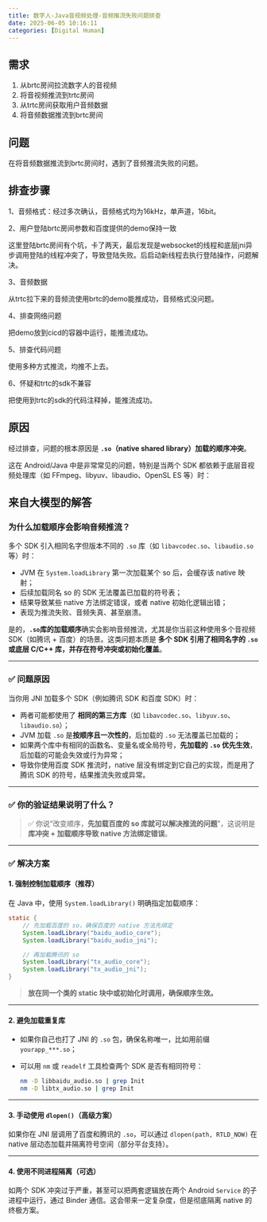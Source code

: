 ```yaml
---
title: 数字人-Java音视频处理-音频推流失败问题排查
date: 2025-06-05 10:16:11
categories: [Digital Human]
---
```


## 需求
1. 从brtc房间拉流数字人的音视频
2. 将音视频推流到trtc房间
3. 从trtc房间获取用户音频数据
4. 将音频数据推流到brtc房间

## 问题
在将音频数据推流到brtc房间时，遇到了音频推流失败的问题。

## 排查步骤

1、音频格式：经过多次确认，音频格式均为16kHz，单声道，16bit。

2、用户登陆brtc房间参数和百度提供的demo保持一致

这里登陆brtc房间有个坑，卡了两天，最后发现是websocket的线程和底层jni异步调用登陆的线程冲突了，导致登陆失败。后启动新线程去执行登陆操作，问题解决。

3、音频数据

从trtc拉下来的音频流使用brtc的demo能推成功，音频格式没问题。

4、排查网络问题

把demo放到cicd的容器中运行，能推流成功。

5、排查代码问题

使用多种方式推流，均推不上去。

6、怀疑和trtc的sdk不兼容

把使用到trtc的sdk的代码注释掉，能推流成功。

## 原因
经过排查，问题的根本原因是 **`.so`（native shared library）加载的顺序冲突**。

这在 Android/Java 中是非常常见的问题，特别是当两个 SDK 都依赖于底层音视频处理库（如 FFmpeg、libyuv、libaudio、OpenSL ES 等）时：

## 来自大模型的解答

### 为什么加载顺序会影响音频推流？

多个 SDK 引入相同名字但版本不同的 `.so` 库（如 `libavcodec.so`、`libaudio.so` 等）时：

* JVM 在 `System.loadLibrary` 第一次加载某个 so 后，会缓存该 native 映射；
* 后续加载同名 so 的 SDK 无法覆盖已加载的符号表；
* 结果导致某些 native 方法绑定错误，或者 native 初始化逻辑出错；
* 表现为推流失败、音频失真、甚至崩溃。

是的，**`.so`库的加载顺序**确实会影响音频推流，尤其是你当前这种使用多个音视频 SDK（如腾讯 + 百度）的场景。这类问题本质是 **多个 SDK 引用了相同名字的 `.so` 或底层 C/C++ 库，并存在符号冲突或初始化覆盖**。

---

### ✅ **问题原因**

当你用 JNI 加载多个 SDK（例如腾讯 SDK 和百度 SDK）时：

* 两者可能都使用了 **相同的第三方库**（如 `libavcodec.so`、`libyuv.so`、`libaudio.so`）；
* JVM 加载 `.so` 是**按顺序且一次性的**，后加载的 `.so` 无法覆盖已加载的；
* 如果两个库中有相同的函数名、变量名或全局符号，**先加载的 `.so` 优先生效**，后加载的可能会失效或行为异常；
* 导致你使用百度 SDK 推流时，native 层没有绑定到它自己的实现，而是用了腾讯 SDK 的符号，结果推流失败或异常。

---

### ✅ **你的验证结果说明了什么？**

> ✅ 你说“改变顺序，**先加载百度的 so 库就可以解决推流的问题**”，这说明是**库冲突 + 加载顺序导致 native 方法绑定错误**。

---

### ✅ **解决方案**

#### 1. **强制控制加载顺序（推荐）**

在 Java 中，使用 `System.loadLibrary()` 明确指定加载顺序：

```java
static {
    // 先加载百度的 so，确保百度的 native 方法先绑定
    System.loadLibrary("baidu_audio_core");
    System.loadLibrary("baidu_audio_jni");

    // 再加载腾讯的 so
    System.loadLibrary("tx_audio_core");
    System.loadLibrary("tx_audio_jni");
}
```

> **放在同一个类的 static 块中或初始化时调用，确保顺序生效。**

---

#### 2. **避免加载重复库**

* 如果你自己也打了 JNI 的 `.so` 包，确保名称唯一，比如用前缀 `yourapp_***.so`；
* 可以用 `nm` 或 `readelf` 工具检查两个 SDK 是否有相同符号：

  ```bash
  nm -D libbaidu_audio.so | grep Init
  nm -D libtx_audio.so | grep Init
  ```

---

#### 3. **手动使用 `dlopen()`（高级方案）**

如果你在 JNI 层调用了百度和腾讯的 `.so`，可以通过 `dlopen(path, RTLD_NOW)` 在 native 层动态加载并隔离符号空间（部分平台支持）。

---

#### 4. **使用不同进程隔离（可选）**

如两个 SDK 冲突过于严重，甚至可以把两套逻辑放在两个 Android `Service` 的子进程中运行，通过 Binder 通信。这会带来一定复杂度，但是彻底隔离 native 的终极方案。
